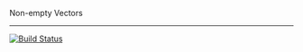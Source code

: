 Non-empty Vectors

---

[![Build Status](https://travis-ci.org/emilypi/nonempty-vector.svg?branch=master)](https://travis-ci.org/emilypi/nonempty-vector)

